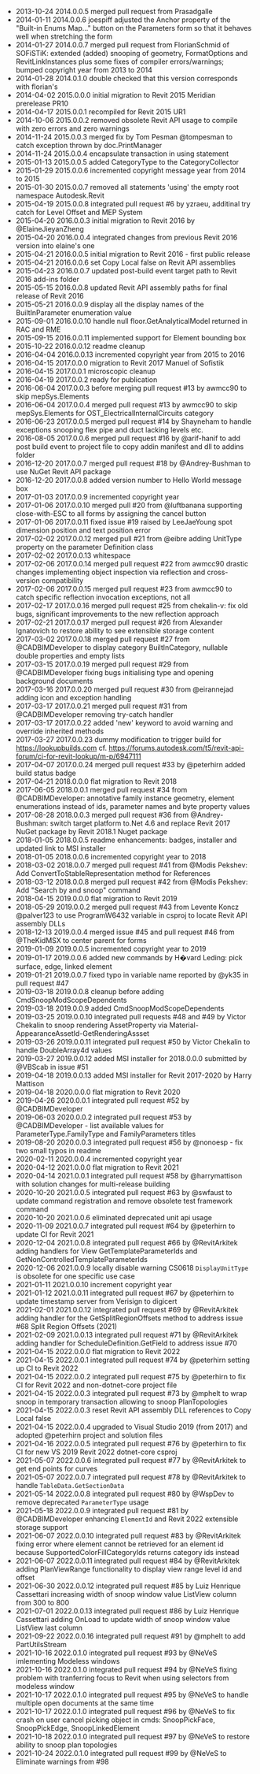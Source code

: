 ﻿- 2013-10-24 2014.0.0.5 merged pull request from Prasadgalle
- 2014-01-11 2014.0.0.6 joespiff adjusted the Anchor property of the "Built-in Enums Map..." button on the Parameters form so that it behaves well when stretching the form
- 2014-01-27 2014.0.0.7 merged pull request from FlorianSchmid of SOFiSTiK: extended (added) snooping of geometry, FormatOptions and RevitLinkInstances plus some fixes of compiler errors/warnings; bumped copyright year from 2013 to 2014
- 2014-01-28 2014.0.1.0 double checked that this version corresponds with florian's
- 2014-04-02 2015.0.0.0 initial migration to Revit 2015 Meridian prerelease PR10
- 2014-04-17 2015.0.0.1 recompiled for Revit 2015 UR1
- 2014-10-06 2015.0.0.2 removed obsolete Revit API usage to compile with zero errors and zero warnings
- 2014-11-24 2015.0.0.3 merged fix by Tom Pesman @tompesman to catch exception thrown by doc.PrintManager
- 2014-11-24 2015.0.0.4 encapsulate transaction in using statement
- 2015-01-13 2015.0.0.5 added CategoryType to the CategoryCollector
- 2015-01-29 2015.0.0.6 incremented copyright message year from 2014 to 2015
- 2015-01-30 2015.0.0.7 removed all statements 'using' the empty root namespace Autodesk.Revit
- 2015-04-19 2015.0.0.8 integrated pull request #6 by yzraeu, additinal try catch for Level Offset and MEP System
- 2015-04-20 2016.0.0.3 initial migration to Revit 2016 by @ElaineJieyanZheng
- 2015-04-20 2016.0.0.4 integrated changes from previous Revit 2016 version into elaine's one
- 2015-04-21 2016.0.0.5 initial migration to Revit 2016 - first public release
- 2015-04-21 2016.0.0.6 set Copy Local false on Revit API assemblies
- 2015-04-23 2016.0.0.7 updated post-build event target path to Revit 2016 add-ins folder
- 2015-05-15 2016.0.0.8 updated Revit API assembly paths for final release of Revit 2016
- 2015-05-21 2016.0.0.9 display all the display names of the BuiltInParameter enumeration value
- 2015-09-01 2016.0.0.10 handle null floor.GetAnalyticalModel returned in RAC and RME
- 2015-09-15 2016.0.0.11 implemented support for Element bounding box
- 2015-10-22 2016.0.0.12 readme cleanup
- 2016-04-04 2016.0.0.13 incremented copyright year from 2015 to 2016
- 2016-04-15 2017.0.0.0 migration to Revit 2017 Manuel of Sofistik
- 2016-04-15 2017.0.0.1 microscopic cleanup
- 2016-04-19 2017.0.0.2 ready for publication
- 2016-06-04 2017.0.0.3 before merging pull request #13 by awmcc90 to skip mepSys.Elements
- 2016-06-04 2017.0.0.4 merged pull request #13 by awmcc90 to skip mepSys.Elements for OST_ElectricalInternalCircuits category
- 2016-06-23 2017.0.0.5 merged pull request #14 by Shayneham to handle exceptions snooping flex pipe and duct lacking levels etc.
- 2016-08-05 2017.0.0.6 merged pull request #16 by @arif-hanif to add post build event to project file to copy addin manifest and dll to addins folder
- 2016-12-20 2017.0.0.7 merged pull request #18 by @Andrey-Bushman to use NuGet Revit API package
- 2016-12-20 2017.0.0.8 added version number to Hello World message box
- 2017-01-03 2017.0.0.9 incremented copyright year
- 2017-01-06 2017.0.0.10 merged pull #20 from @luftbanana supporting close-with-ESC to all forms by assigning the cancel button
- 2017-01-06 2017.0.0.11 fixed issue #19 raised by LeeJaeYoung spot dimension position and text position error
- 2017-02-02 2017.0.0.12 merged pull #21 from @eibre adding UnitType property on the parameter Definition class
- 2017-02-02 2017.0.0.13 whitespace
- 2017-02-06 2017.0.0.14 merged pull request #22 from awmcc90 drastic changes implementing object inspection via reflection and cross-version compatibility
- 2017-02-06 2017.0.0.15 merged pull request #23 from awmcc90 to catch specific reflection invocation exceptions, not all
- 2017-02-17 2017.0.0.16 merged pull request #25 from chekalin-v: fix old bugs, significant improvements to the new reflection approach
- 2017-02-21 2017.0.0.17 merged pull request #26 from Alexander Ignatovich to restore ability to see extensible storage content
- 2017-03-02 2017.0.0.18 merged pull request #27 from @CADBIMDeveloper to display category BuiltInCategory, nullable double properties and empty lists
- 2017-03-15 2017.0.0.19 merged pull request #29 from @CADBIMDeveloper fixing bugs initialising type and opening background documents
- 2017-03-16 2017.0.0.20 merged pull request #30 from @eirannejad adding icon and exception handling
- 2017-03-17 2017.0.0.21 merged pull request #31 from @CADBIMDeveloper removing try-catch handler
- 2017-03-17 2017.0.0.22 added 'new' keyword to avoid warning and override inherited methods
- 2017-03-27 2017.0.0.23 dummy modification to trigger build for https://lookupbuilds.com cf. https://forums.autodesk.com/t5/revit-api-forum/ci-for-revit-lookup/m-p/6947111
- 2017-04-07 2017.0.0.24 merged pull request #33 by @peterhirn added build status badge
- 2017-04-21 2018.0.0.0 flat migration to Revit 2018
- 2017-06-05 2018.0.0.1 merged pull request #34 from @CADBIMDeveloper: annotative family instance geometry, element enumerations instead of ids, parameter names and byte property values
- 2017-08-28 2018.0.0.3 merged pull request #36 from @Andrey-Bushman: switch target platform to.Net 4.6 and replace Revit 2017 NuGet package by Revit 2018.1 Nuget package
- 2018-01-05 2018.0.0.5 readme enhancements: badges, installer and updated link to MSI installer
- 2018-01-05 2018.0.0.6 incremented copyright year to 2018
- 2018-03-02 2018.0.0.7 merged pull request #41 from @Modis Pekshev: Add ConvertToStableRepresentation method for References
- 2018-03-12 2018.0.0.8 merged pull request #42 from @Modis Pekshev: Add "Search by and snoop" command
- 2018-04-15 2019.0.0.0 flat migration to Revit 2019
- 2018-05-29 2019.0.0.2 merged pull request #43 from Levente Koncz @palver123 to use ProgramW6432 variable in csproj to locate Revit API assembly DLLs
- 2018-12-13 2019.0.0.4 merged issue #45 and pull request #46 from @TheKidMSX to center parent for forms
- 2019-01-09 2019.0.0.5 incremented copyright year to 2019
- 2019-01-17 2019.0.0.6 added new commands by H�vard Leding: pick surface, edge, linked element
- 2019-01-21 2019.0.0.7 fixed typo in variable name reported by @yk35 in pull request #47
- 2019-03-18 2019.0.0.8 cleanup before adding CmdSnoopModScopeDependents
- 2019-03-18 2019.0.0.9 added CmdSnoopModScopeDependents
- 2019-03-25 2019.0.0.10 integrated pull requests #48 and #49 by Victor Chekalin to snoop rendering AssetProperty via Material-AppearanceAssetId-GetRenderingAssset
- 2019-03-26 2019.0.0.11 integrated pull request #50 by Victor Chekalin to handle DoubleArray4d values
- 2019-03-27 2019.0.0.12 added MSI installer for 2018.0.0.0 submitted by @VBScab in issue #51
- 2019-04-18 2019.0.0.13 added MSI installer for Revit 2017-2020 by Harry Mattison
- 2019-04-18 2020.0.0.0 flat migration to Revit 2020
- 2019-04-26 2020.0.0.1 integrated pull request #52 by @CADBIMDeveloper
- 2019-06-03 2020.0.0.2 integrated pull request #53 by @CADBIMDeveloper - list available values for ParameterType.FamilyType and FamilyParameters titles
- 2019-08-20 2020.0.0.3 integrated pull request #56 by @nonoesp - fix two small typos in readme
- 2020-02-11 2020.0.0.4 incremented copyright year
- 2020-04-12 2021.0.0.0 flat migration to Revit 2021
- 2020-04-14 2021.0.0.1 integrated pull request #58 by @harrymattison with solution changes for multi-release building
- 2020-10-20 2021.0.0.5 integrated pull request #63 by @swfaust to update command registration and remove obsolete test framework command
- 2020-10-20 2021.0.0.6 eliminated deprecated unit api usage
- 2020-11-09 2021.0.0.7 integrated pull request #64 by @peterhirn to update CI for Revit 2021
- 2020-12-04 2021.0.0.8 integrated pull request #66 by @RevitArkitek adding handlers for View GetTemplateParameterIds and GetNonControlledTemplateParameterIds
- 2020-12-06 2021.0.0.9 locally disable warning CS0618 `DisplayUnitType` is obsolete for one specific use case
- 2021-01-11 2021.0.0.10 increment copyright year
- 2021-01-12 2021.0.0.11 integrated pull request #67 by @peterhirn to update timestamp server from Verisign to digicert
- 2021-02-01 2021.0.0.12 integrated pull request #69 by @RevitArkitek adding handler for the GetSplitRegionOffsets method to address issue #68 Split Region Offsets (2021)
- 2021-02-09 2021.0.0.13 integrated pull request #71 by @RevitArkitek adding handler for ScheduleDefinition.GetField to address issue #70
- 2021-04-15 2022.0.0.0 flat migration to Revit 2022
- 2021-04-15 2022.0.0.1 integrated pull request #74 by @peterhirn setting up CI to Revit 2022
- 2021-04-15 2022.0.0.2 integrated pull request #75 by @peterhirn to fix CI for Revit 2022 and non-dotnet-core project file
- 2021-04-15 2022.0.0.3 integrated pull request #73 by @mphelt to wrap snoop in temporary transaction allowing to snoop PlanTopologies
- 2021-04-15 2022.0.0.3 reset Revit API assembly DLL references to Copy Local false
- 2021-04-15 2022.0.0.4 upgraded to Visual Studio 2019 (from 2017) and adopted @peterhirn project and solution files
- 2021-04-16 2022.0.0.5 integrated pull request #76 by @peterhirn to fix CI for new VS 2019 Revit 2022 dotnet-core csproj
- 2021-05-07 2022.0.0.6 integrated pull request #77 by @RevitArkitek to get end points for curves
- 2021-05-07 2022.0.0.7 integrated pull request #78 by @RevitArkitek to handle `TableData.GetSectionData`
- 2021-05-14 2022.0.0.8 integrated pull request #80 by @WspDev to remove deprecated `ParameterType` usage
- 2021-05-18 2022.0.0.9 integrated pull request #81 by @CADBIMDeveloper enhancing `ElementId` and Revit 2022 extensible storage support
- 2021-06-07 2022.0.0.10 integrated pull request #83 by @RevitArkitek fixing error where element cannot be retrieved for an element id because SupportedColorFillCategoryIds returns category ids instead
- 2021-06-07 2022.0.0.11 integrated pull request #84 by @RevitArkitek adding PlanViewRange functionality to display view range level id and offset
- 2021-06-30 2022.0.0.12 integrated pull request #85 by Luiz Henrique Cassettari increasing width of snoop window value ListView column from 300 to 800
- 2021-07-01 2022.0.0.13 integrated pull request #86 by Luiz Henrique Cassettari adding OnLoad to update width of snoop window value ListView last column
- 2021-09-22 2022.0.0.16 integrated pull request #91 by @mphelt to add PartUtilsStream
- 2021-10-16 2022.0.1.0 integrated pull request #93 by @NeVeS imlementing Modeless windows
- 2021-10-16 2022.0.1.0 integrated pull request #94 by @NeVeS fixing problem with tranferring focus to Revit when using selectors from modeless window
- 2021-10-17 2022.0.1.0 integrated pull request #95 by @NeVeS to handle multiple open documents at the same time
- 2021-10-17 2022.0.1.0 integrated pull request #96 by @NeVeS to fix crash on user cancel picking object in cmds: SnoopPickFace, SnoopPickEdge, SnoopLinkedElement
- 2021-10-18 2022.0.1.0 integrated pull request #97 by @NeVeS to restore ability to snoop plan topologies
- 2021-10-24 2022.0.1.0 integrated pull request #99 by @NeVeS to Eliminate warnings from #98